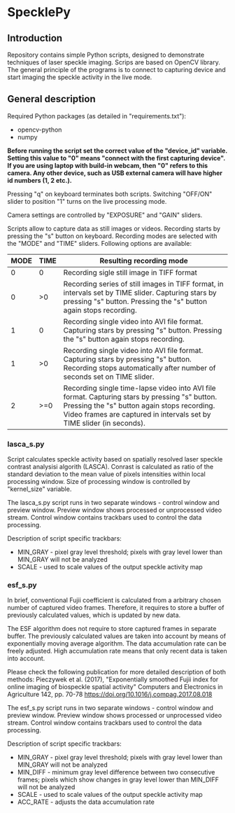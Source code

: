 # SpecklePy

## Introduction

Repository contains simple Python scripts, designed to demonstrate techniques of laser speckle imaging. Scrips are based on OpenCV library. The general principle of the programs is to connect to capturing device and start imaging the speckle activity in the live mode.


## General description

Required Python packages (as detailed in "requirements.txt"):
* opencv-python
* numpy

**Before running the script set the correct value of the "device_id" variable. Setting this value to "0" means "connect with the first capturing device".  If you are using laptop with build-in webcam, then "0" refers to this camera. Any other device, such as USB external camera will have higher id numbers (1, 2 etc.).**

Pressing "q" on keyboard terminates both scripts.
Switching "OFF/ON" slider to position "1" turns on the live processing mode.

Camera settings are controlled by "EXPOSURE" and "GAIN" sliders.

Scripts allow to capture data as still images or videos. Recording starts by pressing the "s" button on keyboard. Recording modes are selected with the "MODE" and "TIME" sliders. Following options are available:

| MODE  | TIME  | Resulting recording mode  |
|---|---|---|
| 0 |0   | Recording sigle still image in TIFF format  |
| 0  | >0  | Recording series of still images in TIFF format, in intervals set by TIME slider. Capturing stars by pressing "s" button. Pressing the "s" button again stops recording. |
| 1  | 0  | Recording single video into AVI file format. Capturing stars by pressing "s" button. Pressing the "s" button again stops recording.  |
| 1  | >0  | Recording single video into AVI file format. Capturing stars by pressing "s" button. Recording stops automatically after number of seconds set on TIME slider.  |
| 2  |  >=0   |  Recording single time-lapse video into AVI file format. Capturing stars by pressing "s" button. Pressing the "s" button again stops recording. Video frames are captured in intervals set by TIME slider (in seconds). |

### lasca_s.py

Script calculates speckle activity based on spatially resolved laser speckle contrast analysisi algorith (LASCA). Conrast is calculated as ratio of the standard deviation to the mean value of pixels intensities within local processing window. Size of processing window is controlled by "kernel_size" variable.

The lasca_s.py script runs in two separate windows - control window and preview window. Preview window shows processed or unprocessed video stream. Control window contains trackbars used to control the data processing.

Description of script specific trackbars:
* MIN_GRAY - pixel gray level threshold; pixels with gray level lower than MIN_GRAY will not be analyzed
* SCALE - used to scale values of the output speckle activity map

### esf_s.py

In brief, conventional Fujii coefficient is calculated from a arbitrary chosen number of captured video frames. Therefore, it requires to store a buffer of previously calculated values, which is updated by new data.

The ESF algorithm does not require to store captured frames in separate buffer. The previously calculated values are taken into account by means of exponentially moving average algorithm. The data accumulation rate can be freely adjusted. High accumulation rate means that only recent data is taken into account.

Please check the following publication for more detailed description of both methods: Pieczywek et al. (2017), "Exponentially smoothed Fujii index for online imaging of biospeckle spatial activity" Computers and Electronics in Agriculture 142, pp. 70-78 https://doi.org/10.1016/j.compag.2017.08.018

The esf_s.py script runs in two separate windows - control window and preview window. Preview window shows processed or unprocessed video stream. Control window contains trackbars used to control the data processing.

Description of script specific trackbars:

* MIN_GRAY - pixel gray level threshold; pixels with gray level lower than MIN_GRAY will not be analyzed
* MIN_DIFF  - minimum gray level difference between two consecutive frames; pixels which show changes in gray level lower than MIN_DIFF will not be analyzed
* SCALE - used to scale values of the output speckle activity map
* ACC_RATE - adjusts the data accumulation rate
